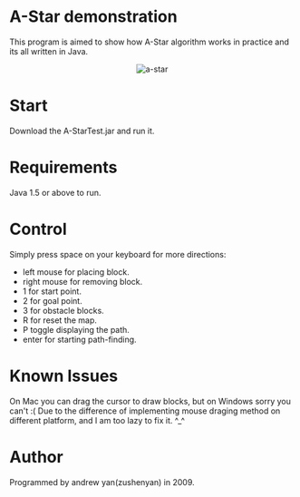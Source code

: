 A-Star demonstration
====================
This program is aimed to show how A-Star algorithm works in practice and its all written in Java.

<div align="center">
  <img src="http://farm4.staticflickr.com/3493/3774420903_245676ca8a.jpg" alt="a-star"/>
</div>

Start
=====
Download the A-StarTest.jar and run it.

Requirements
============
Java 1.5 or above to run.

Control
=======
Simply press space on your keyboard for more directions:
* left mouse for placing block.
* right mouse for removing block.
* 1 for start point.
* 2 for goal point.
* 3 for obstacle blocks.
* R for reset the map.
* P toggle displaying the path.
* enter for starting path-finding.

Known Issues
============
On Mac you can drag the cursor to draw blocks, but on Windows sorry you can't :( 
Due to the difference of implementing mouse draging method on different platform,
and I am too lazy to fix it. ^_^

Author
======
Programmed by andrew yan(zushenyan) in 2009.
